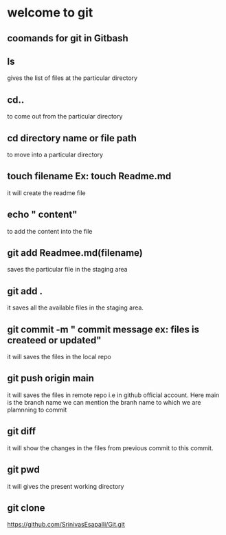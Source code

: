 # welcome to git

## coomands for git in Gitbash
## ls
gives the list of files at the particular directory
## cd..
to come out from the particular directory
## cd directory name or file path
to move into a particular directory
## touch filename Ex: touch Readme.md
it will create the readme file
## echo " content"
to add the content into the file
## git add Readmee.md(filename)
saves the particular file in the staging area
## git add .
it saves all the available files in the staging area.

## git commit -m " commit message ex: files is createed or updated"

it will saves the files in the local repo

## git push origin main 

it will saves the files in remote repo i.e in github official account. 
Here main is the branch name we can mention the branh name to which we are plamnning to commit

## git diff

it will show the changes in the files from previous commit to this commit.

## git pwd
it will gives the present working directory

## git clone 
https://github.com/SrinivasEsapalli/Git.git
